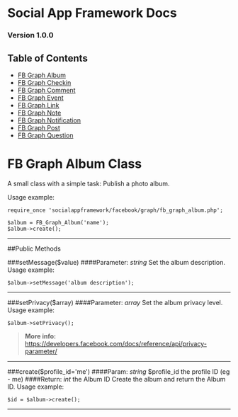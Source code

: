 # Social App Framework Docs
### Version 1.0.0

## Table of Contents
* [FB Graph Album](fb_graph_album.md)
* [FB Graph Checkin](fb_graph_checkin.md)
* [FB Graph Comment](fb_graph_comment.md)
* [FB Graph Event](fb_graph_event.md)
* [FB Graph Link](fb_graph_link.md)
* [FB Graph Note](fb_graph_note.md)
* [FB Graph Notification](fb_graph_notification.md)
* [FB Graph Post](fb_graph_post.md)
* [FB Graph Question](fb_graph_question.md)


# FB Graph Album Class
A small class with a simple task: Publish a photo album.

Usage example:

    require_once 'socialappframework/facebook/graph/fb_graph_album.php';

    $album = FB_Graph_Album('name');
    $album->create();

***

##Public Methods

###setMessage($value)
####Parameter: _string_
Set the album description. Usage example:

    $album->setMessage('album description');

***

###setPrivacy($array)
####Parameter: _array_
Set the album privacy level. Usage example:

    $album->setPrivacy();

>**More info:** https://developers.facebook.com/docs/reference/api/privacy-parameter/

***

###create($profile_id='me')
####Param: _string_ $profile_id the profile ID (eg - me)
####Return: _int_ the Album ID
Create the album and return the Album ID. Usage example:

    $id = $album->create();

***
